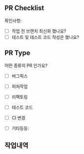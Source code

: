 ## PR Checklist
확인사항:

- [  ] 작업 전 브랜치 최신화 했나요?
- [  ] 테스트 및 테스트 코드 작성은 했나요?

## PR Type
어떤 종류의 PR 인가요?

<!-- Please check the one that applies to this PR using "x". -->

- [  ] 버그픽스
- [  ] 피처작업
- [  ] 리팩토링
- [  ] 테스트 코드
- [  ] CI 변경
- [  ] 기타등등: 


## 작업내역
<!-- Please describe the current behavior that you are modifying, or link to a relevant issue. -->
